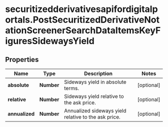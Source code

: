 # securitizedderivativesapifordigitalportals.PostSecuritizedDerivativeNotationScreenerSearchDataItemsKeyFiguresSidewaysYield

## Properties

Name | Type | Description | Notes
------------ | ------------- | ------------- | -------------
**absolute** | **Number** | Sideways yield in absolute terms. | [optional] 
**relative** | **Number** | Sideways yield relative to the ask price. | [optional] 
**annualized** | **Number** | Annualized sideways yield relative to the ask price. | [optional] 


